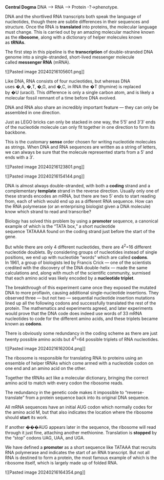**Central Dogma**
DNA​ --> RNA --> ​Protein -?-> ​phenotype.

DNA and the shortlived RNA transcripts both speak the language of nucleotides, though there are subtle differences in their sequences and structure. Once the RNA is **translated** into proteins, the molecular language must change. This is carried out by an amazing molecular machine known as the **ribosome**, along with a dictionary of helper molecules known as **tRNAs**.

The first step in this pipeline is the **transcription** of double-stranded DNA genome into a single-stranded, short-lived messenger molecule called **messenger RNA** (mRNA).

![[Pasted image 20240216105601.png]]

Like DNA, RNA consists of four nucleotides, but whereas DNA uses �,A, �,T, �,G, and �,C, in RNA the �T (thymine) is replaced by �U (uracil). This difference is only a single carbon atom, and is likely a molecular fossil remnant of a time before DNA evolved. 

DNA and RNA also share an incredibly important feature — they can only be assembled in one direction.

Just as LEGO bricks can only be stacked in one way, the 5′5′ and 3′3′ ends of the nucleotide molecule can only fit together in one direction to form its backbone.

This is the customary **sense** order chosen for writing nucleotide molecules as strings. When DNA and RNA sequences are written as a string of letters, we can always be sure that the molecule represented starts from a 5′ and ends with a 3′.

![[Pasted image 20240216123801.png]]

![[Pasted image 20240216154144.png]]

DNA is almost always double-stranded, with both a **coding** strand and a complementary **template** strand in the reverse direction. Usually only one of these strands encodes an mRNA, but there are two 5′ ends to start reading from, each of which would end up as a different RNA sequence. How can the RNA polymerase (or an enterprising biologist given a DNA molecule) know which strand to read and transcribe?

Biology has solved this problem by using a **promoter** sequence, a canonical example of which is the “TATA box,” a short nucleotide sequence TATAAAA found on the coding strand just before the start of the gene.

But while there are only 4 different nucleotides, there are 4<sup>2</sup>=16 different nucleotide doublets. By considering groups of nucleotides instead of single positions, we end up with nucleotide “words” which are called **codons**. In 1961, a group of biologists led by Francis Crick — one of the scientists credited with the discovery of the DNA double-helix — made the same calculations and, along with much of the scientific community, surmised that each amino acid was likely encoded by a **nucleotide triplet**.

The breakthrough of this experiment came once they exposed the mutated DNA to more proflavin, causing additional single-nucleotide insertions. They observed three — but not two — sequential nucleotide insertion mutations lined up all the following codons and successfully translated the rest of the protein. The mathematics and experiments agreed, and later experiments would prove that the DNA code does indeed use words of 33 mRNA nucleotides to code for the different amino acids, and these triplets became known as **codons**.

There is obviously some redundancy in the coding scheme as there are just twenty possible amino acids but 4<sup>3</sup>=64 possible triplets of RNA nucleotides.

![[Pasted image 20240216162004.png]]

The ribosome is responsible for translating RNA to proteins using an ensemble of helper tRNAs which come armed with a nucleotide codon on one end and an amino acid on the other.

Together the tRNAs act like a molecular dictionary, bringing the correct amino acid to match with every codon the ribosome reads.

The redundancy in the genetic code makes it impossible to “reverse-translate” from a protein sequence back into its original DNA sequence.

All mRNA sequences have an initial AUG codon which normally codes for the amino acid M, but that also indicates the location where the ribosome should **start** its work.

If another ���AUG appears later in the sequence, the ribosome will read through it just fine, attaching another methionine. Translation is **stopped** by the “stop” codons UAG, UAA, and UGA.

We have defined a **promoter** as a short sequence like TATAAA that recruits RNA polymerase and indicates the start of an RNA transcript. But not all RNA is destined to form a protein, the most famous example of which is the ribosome itself, which is largely made up of folded RNA.

![[Pasted image 20240216164354.png]]